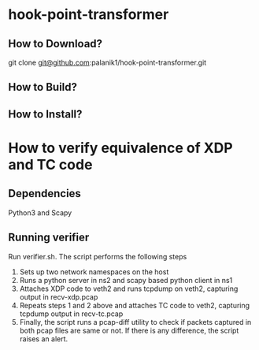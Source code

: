 # hook-point-transformer
## How to Download?
git clone git@github.com:palanik1/hook-point-transformer.git
## How to Build?
## How to Install?
## 


# How to verify equivalence of XDP and TC code
## Dependencies
 Python3 and Scapy 

## Running verifier
Run verifier.sh. The script performs the following steps
1. Sets up two network namespaces on the host
2. Runs a python server in ns2 and scapy based python client in ns1
3. Attaches XDP code to veth2 and runs tcpdump on veth2, capturing output in recv-xdp.pcap
4. Repeats steps 1 and 2 above and attaches TC code to veth2, capturing tcpdump output in recv-tc.pcap
5. Finally, the script runs a pcap-diff utility to check if packets captured in both pcap files are same or not. If there is any difference, the script raises an alert.
